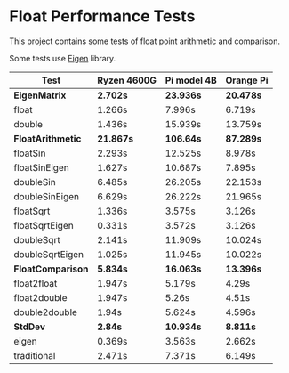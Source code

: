 # Float Performance Tests

This project contains some tests of float point arithmetic and comparison.

Some tests use [Eigen](https://eigen.tuxfamily.org/index.php?title=Main_Page) library.

| Test                | Ryzen 4600G | Pi model 4B | Orange Pi   |
| ------------------- | ----------- | ----------- | ----------- |
| **EigenMatrix**     | **2.702s**  | **23.936s** | **20.478s** |
| float               | 1.266s      | 7.996s      | 6.719s      |
| double              | 1.436s      | 15.939s     | 13.759s     |
| **FloatArithmetic** | **21.867s** | **106.64s** | **87.289s** |
| floatSin            | 2.293s      | 12.525s     | 8.978s      |
| floatSinEigen       | 1.627s      | 10.687s     | 7.895s      |
| doubleSin           | 6.485s      | 26.205s     | 22.153s     |
| doubleSinEigen      | 6.629s      | 26.222s     | 21.965s     |
| floatSqrt           | 1.336s      | 3.575s      | 3.126s      |
| floatSqrtEigen      | 0.331s      | 3.572s      | 3.126s      |
| doubleSqrt          | 2.141s      | 11.909s     | 10.024s     |
| doubleSqrtEigen     | 1.025s      | 11.945s     | 10.022s     |
| **FloatComparison** | **5.834s**  | **16.063s** | **13.396s** |
| float2float         | 1.947s      | 5.179s      | 4.29s       |
| float2double        | 1.947s      | 5.26s       | 4.51s       |
| double2double       | 1.94s       | 5.624s      | 4.596s      |
| **StdDev**          | **2.84s**   | **10.934s** | **8.811s**  |
| eigen               | 0.369s      | 3.563s      | 2.662s      |
| traditional         | 2.471s      | 7.371s      | 6.149s      |
